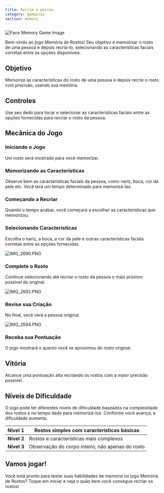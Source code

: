```yaml
---
title: Recrie a pessoa
category: gameplay
section: memory
---
```

![Face Memory Game Image](https://help.studycat.com/hc/article_attachments/34824961331481)


Bem-vindo ao jogo Memória de Rostos! Seu objetivo é memorizar o rosto de uma pessoa e depois recriá-lo, selecionando as características faciais corretas entre as opções disponíveis.


## Objetivo


Memorize as características do rosto de uma pessoa e depois recrie o rosto com precisão, usando sua memória.


## Controles


Use seu dedo para tocar e selecionar as características faciais entre as opções fornecidas para recriar o rosto da pessoa.


## Mecânica do Jogo


### Iniciando o Jogo


Um rosto será mostrado para você memorizar.


### Memorizando as Características


Observe bem as características faciais da pessoa, como nariz, boca, cor da pele etc. Você terá um tempo determinado para memorizá-las.


### Começando a Recriar


Quando o tempo acabar, você começará a escolher as características que memorizou.


### Selecionando Características


Escolha o nariz, a boca, a cor da pele e outras características faciais corretas entre as opções fornecidas.


![IMG_2690.PNG](https://help.studycat.com/hc/article_attachments/34824961340697)


### Complete o Rosto


Continue selecionando até recriar o rosto da pessoa o mais próximo possível do original.


![IMG_2692.PNG](https://help.studycat.com/hc/article_attachments/34824961345177)


### Revise sua Criação


No final, você verá a pessoa original.


![IMG_2694.PNG](https://help.studycat.com/hc/article_attachments/34824961349017)


### Receba sua Pontuação


O jogo mostrará o quanto você se aproximou do rosto original.


## Vitória


Alcance uma pontuação alta recriando os rostos com a maior precisão possível.


## Níveis de Dificuldade


O jogo pode ter diferentes níveis de dificuldade baseados na complexidade dos rostos e no tempo dado para memorizá-los. Conforme você avança, a dificuldade aumenta.


| **Nível 1** | Rostos simples com características básicas |
| --- | --- |
| **Nível 2** | Rostos e características mais complexos |
| **Nível 3** | Observação do corpo inteiro, não apenas do rosto |


## Vamos jogar!


Você está pronto para testar suas habilidades de memória no jogo Memória de Rostos? Toque em iniciar e veja o quão bem você consegue recriar os rostos!